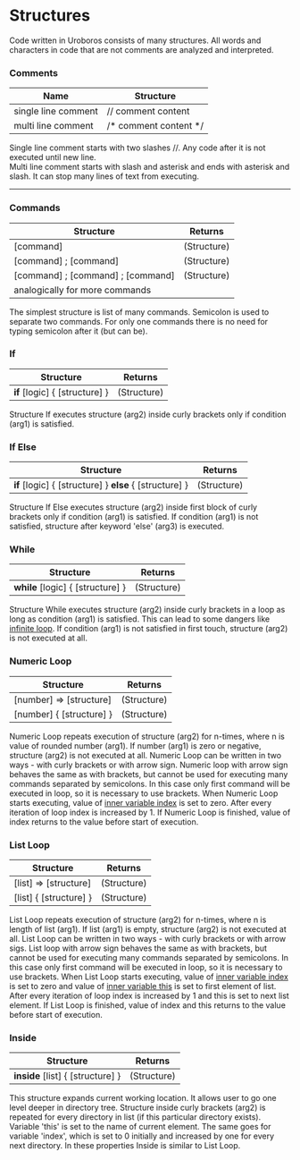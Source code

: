 Structures
=====================

Code written in Uroboros consists of many structures. All words and characters in code that are not comments are analyzed and 
interpreted.


### Comments

| Name  | Structure |
| ------------- | ------------- |
| single line comment | // comment content |
| multi line comment | /* comment content */|

Single line comment starts with two slashes //. Any code after it is not executed until new line.   
Multi line comment starts with slash and asterisk and ends with asterisk and slash. It can stop many lines of text from executing.

---

### Commands

| Structure | Returns |
| --------- | ------- |
| [command] | (Structure) |
| [command] ; [command] | (Structure) |
| [command] ; [command] ; [command] | (Structure) |
| analogically for more commands | |

The simplest structure is list of many commands. Semicolon is used to separate two commands. For only one commands there is 
no need for typing semicolon after it (but can be).

### If

| Structure | Returns |
| --------- | ------- |
| **if** [logic] { [structure] } | (Structure) |

Structure If executes structure (arg2) inside curly brackets only if condition (arg1) is satisfied.


### If Else

| Structure | Returns |
| --------- | ------- |
| **if** [logic] { [structure] } **else** { [structure] } | (Structure) |

Structure If Else executes structure (arg2) inside first block of curly brackets only if condition (arg1) is satisfied. 
If condition (arg1) is not satisfied, structure after keyword 'else' (arg3) is executed.

### While

| Structure | Returns |
| --------- | ------- |
| **while** [logic] { [structure] } | (Structure) |

Structure While executes structure (arg2) inside curly brackets in a loop as long as condition (arg1) is satisfied. 
This can lead to some dangers like [infinite loop](https://en.wikipedia.org/wiki/Infinite_loop). If condition (arg1) is not
satisfied in first touch, structure (arg2) is not executed at all.


### Numeric Loop

| Structure | Returns |
| --------- | ------- |
| [number] => [structure] | (Structure) |
| [number] { [structure] } | (Structure) |

Numeric Loop repeats execution of structure (arg2) for n-times, where n is value of rounded number (arg1). If number (arg1) is zero
or negative, structure (arg2) is not executed at all. Numeric Loop can be written in two ways - with curly brackets or with arrow sign.
Numeric loop with arrow sign behaves the same as with brackets, but cannot be used for executing many commands separated by semicolons.
In this case only first command will be executed in loop, so it is necessary to use brackets. When Numeric Loop starts executing, value
of [inner variable index](InnerVariables.md) is set to zero. After every iteration of loop index is increased by 1. If Numeric Loop is
finished, value of index returns to the value before start of execution.


### List Loop

| Structure | Returns |
| --------- | ------- |
| [list] => [structure] | (Structure) |
| [list] { [structure] } | (Structure) |

List Loop repeats execution of structure (arg2) for n-times, where n is length of list (arg1). If list (arg1) is empty,
structure (arg2) is not executed at all. List Loop can be written in two ways - with curly brackets or with arrow sigs.
List loop with arrow sign behaves the same as with brackets, but cannot be used for executing many commands separated by semicolons. 
In this case only first command will be executed in loop, so it is necessary to use brackets. When List Loop starts executing, 
value of [inner variable index](InnerVariables.md) is set to zero and value of [inner variable this](InnerVariables.md) 
is set to first element of list. After every iteration of loop index is increased by 1 and this is set to next list element. 
If List Loop is finished, value of index and this returns to the value before start of execution.


### Inside

| Structure | Returns |
| --------- | ------- |
| **inside** [list] { [structure] } | (Structure) |

This structure expands current working location. It allows user to go one level deeper in directory tree. Structure inside curly brackets (arg2) is repeated for every directory in list (if this particular directory exists). Variable 'this' is set to the name of current element. The same goes for variable 'index', which is set to 0 initially and increased by one for every next directory. In these properties Inside is similar to List Loop. 
